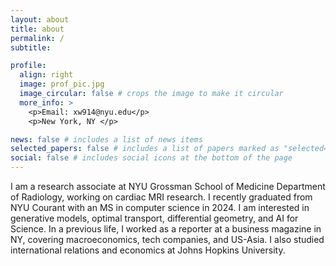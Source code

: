 ```yaml
---
layout: about
title: about
permalink: /
subtitle:

profile:
  align: right
  image: prof_pic.jpg
  image_circular: false # crops the image to make it circular
  more_info: >
    <p>Email: xw914@nyu.edu</p>
    <p>New York, NY </p>

news: false # includes a list of news items
selected_papers: false # includes a list of papers marked as "selected={true}"
social: false # includes social icons at the bottom of the page
---
```


I am a research associate at NYU Grossman School of Medicine Department of Radiology, working on cardiac MRI research. I recently graduated from NYU Courant with an MS in computer science in 2024. I am interested in generative models, optimal transport, differential geometry, and AI for Science. In a previous life, I worked as a reporter at a business magazine in NY, covering macroeconomics, tech companies, and US-Asia. I also studied international relations and economics at Johns Hopkins University.

